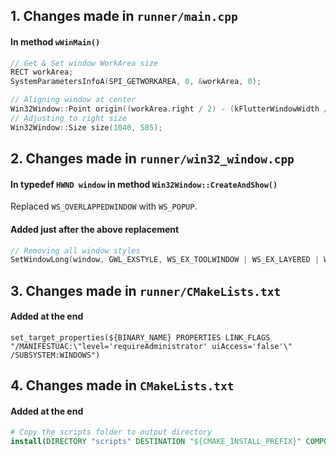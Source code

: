 ## 1. Changes made in `runner/main.cpp`

#### In method `wWinMain()`

```cpp
// Get & Set window WorkArea size
RECT workArea;
SystemParametersInfoA(SPI_GETWORKAREA, 0, &workArea, 0);

// Aligning window at center
Win32Window::Point origin((workArea.right / 2) - (kFlutterWindowWidth / 2), (workArea.bottom / 2) - (kFlutterWindowHeight / 2));
// Adjusting to right size
Win32Window::Size size(1040, 585);
```

## 2. Changes made in `runner/win32_window.cpp`

#### In typedef `HWND window` in method `Win32Window::CreateAndShow()`

Replaced `WS_OVERLAPPEDWINDOW` with `WS_POPUP`.

#### Added just after the above replacement

```cpp
// Removing all window styles
SetWindowLong(window, GWL_EXSTYLE, WS_EX_TOOLWINDOW | WS_EX_LAYERED | WS_VISIBLE);
```

## 3. Changes made in `runner/CMakeLists.txt`

#### Added at the end
`set_target_properties(${BINARY_NAME} PROPERTIES LINK_FLAGS "/MANIFESTUAC:\"level='requireAdministrator' uiAccess='false'\" /SUBSYSTEM:WINDOWS")`

## 4. Changes made in `CMakeLists.txt`

#### Added at the end

```cmake
# Copy the scripts folder to output directory
install(DIRECTORY "scripts" DESTINATION "${CMAKE_INSTALL_PREFIX}" COMPONENT Runtime)
```